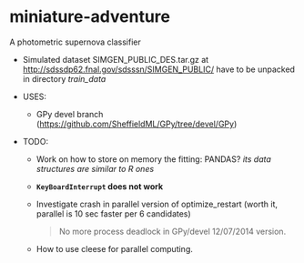 miniature-adventure
===================

A photometric supernova classifier

- Simulated dataset SIMGEN_PUBLIC_DES.tar.gz at http://sdssdp62.fnal.gov/sdsssn/SIMGEN_PUBLIC/
  have to be unpacked in directory *train_data*

- USES:
  - GPy devel branch (https://github.com/SheffieldML/GPy/tree/devel/GPy) 

- TODO:
  - Work on how to store on memory the fitting: PANDAS? _its data structures are
    similar to R ones_
  - **`KeyBoardInterrupt` does not work**
  - Investigate crash in parallel version of optimize_restart 
    (worth it, parallel is 10 sec faster per 6 candidates)

    > No more process deadlock in GPy/devel 12/07/2014 version.
  - How to use cleese for parallel computing.
